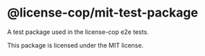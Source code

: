 # @license-cop/mit-test-package

A test package used in the license-cop e2e tests.

This package is licensed under the MIT license.
